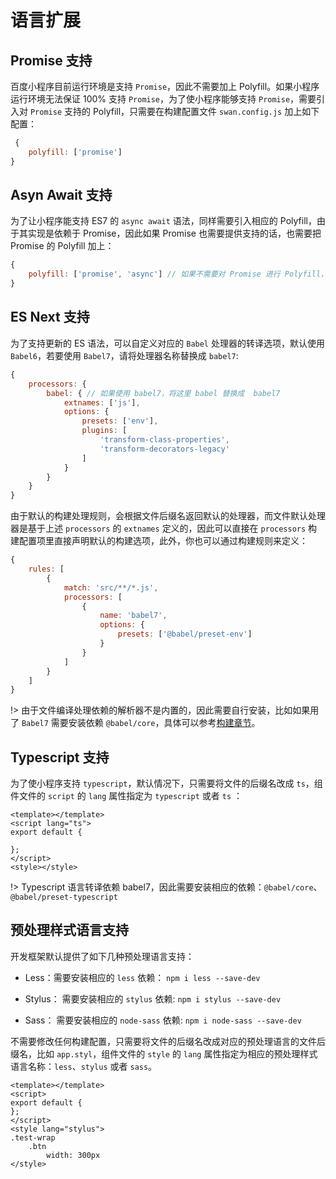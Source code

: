 # 语言扩展

## Promise 支持

百度小程序目前运行环境是支持 `Promise`，因此不需要加上 Polyfill。如果小程序运行环境无法保证 100% 支持 `Promise`，为了使小程序能够支持 `Promise`，需要引入对 `Promise` 支持的 Polyfill，只需要在构建配置文件 `swan.config.js` 加上如下配置：

```javascript
 {
    polyfill: ['promise']
}
```

## Asyn Await 支持

为了让小程序能支持 ES7 的 `async await` 语法，同样需要引入相应的 Polyfill，由于其实现是依赖于 Promise，因此如果 Promise 也需要提供支持的话，也需要把 Promise 的 Polyfill 加上：

```javascript
{
    polyfill: ['promise', 'async'] // 如果不需要对 Promise 进行 Polyfill，只需要保留 `async` 即可
}
```


## ES Next 支持

为了支持更新的 ES 语法，可以自定义对应的 `Babel` 处理器的转译选项，默认使用 `Babel6`，若要使用 `Babel7`，请将处理器名称替换成 `babel7`:

```javascript
{
    processors: {
        babel: { // 如果使用 babel7，将这里 babel 替换成  babel7
            extnames: ['js'],
            options: {
                presets: ['env'],
                plugins: [
                    'transform-class-properties',
                    'transform-decorators-legacy'
                ]
            }
        }
    }
}
```

由于默认的构建处理规则，会根据文件后缀名返回默认的处理器，而文件默认处理器是基于上述 `processors` 的 `extnames` 定义的，因此可以直接在 `processors` 构建配置项里直接声明默认的构建选项，此外，你也可以通过构建规则来定义：

```javascript
{
    rules: [
        {
            match: 'src/**/*.js',
            processors: [
                {
                    name: 'babel7',
                    options: {
                        presets: ['@babel/preset-env']
                    }
                }
            ]
        }
    ]
}
```

!> 由于文件编译处理依赖的解析器不是内置的，因此需要自行安装，比如如果用了 `Babel7` 需要安装依赖 `@babel/core`，具体可以参考[构建章节](build/index.md)。

## Typescript 支持

为了使小程序支持 `typescript`，默认情况下，只需要将文件的后缀名改成 `ts`，组件文件的 `script` 的 `lang` 属性指定为 `typescript` 或者 `ts` ：

```
<template></template>
<script lang="ts">
export default {

};
</script>
<style></style>
```

!> Typescript 语言转译依赖 babel7，因此需要安装相应的依赖：`@babel/core`、`@babel/preset-typescript`


## 预处理样式语言支持

开发框架默认提供了如下几种预处理语言支持：

* Less：需要安装相应的 `less` 依赖： `npm i less --save-dev`

* Stylus： 需要安装相应的 `stylus` 依赖: `npm i stylus --save-dev`

* Sass： 需要安装相应的 `node-sass` 依赖: `npm i node-sass --save-dev`

不需要修改任何构建配置，只需要将文件的后缀名改成对应的预处理语言的文件后缀名，比如 `app.styl`，组件文件的 `style` 的 `lang` 属性指定为相应的预处理样式语言名称：`less`、`stylus` 或者 `sass`。

```
<template></template>
<script>
export default {
};
</script>
<style lang="stylus">
.test-wrap
    .btn
        width: 300px
</style>
```
